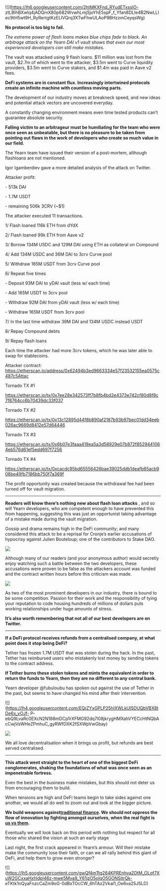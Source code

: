 ![](https://lh6.googleusercontent.com/2htMKXFnd_RYudETxssIO-
ztLBIhBXwlq4jADQmX80p682WvwhLmjSjoYhE5spF_f_Yfan8DLIe4B2NwLLIec9tH5wt9H_RyRertgtKzELIVQrq3XTwFhwULAoP9BHzzmCeyqsWg)

**No protocol is too big to fail.**

 _The extreme power of flash loans makes blue chips fade to black. An
arbitrage attack on the Yearn DAI v1 vault shows that even our most
experienced developers can still make mistakes._

The vault was attacked using 9 flash loans. $11 million was lost from the
vault, $2.7m of which went to the attacker, $3.5m went to Curve liquidity
providers, $3.5m went to Curve stakers, and $1.4m was paid in Aave v2 fees.

 **DeFi systems are in constant flux. Increasingly intertwined protocols
create an infinite machine with countless moving parts.**

The development of our industry moves at breakneck speed, and new ideas and
potential attack vectors are uncovered everyday.

A constantly changing environment means even time tested products can’t
guarantee absolute security.

 **Falling victim to an arbitrageur must be humiliating for the team who were
once seen as unbeatable, but there is no pleasure to be taken from pointing
out flaws in the work of developers who create so much value in our field.**

The Yearn team have issued their version of a post-mortem, although flashloans
are not mentioned.

Igor Igamberdiev gave a more detailed analysis of the attack on Twitter.

Attacker profit:

\- 513k DAI

\- 1.7M USDT

\- remaining 506k 3CRV (~$1)

The attacker executed 11 transactions.

1/ Flash loaned 116k ETH from dYdX

2/ Flash loaned 99k ETH from Aave v2

3/ Borrow 134M USDC and 129M DAI using ETH as collateral on Compound

4/ Add 134M USDC and 36M DAI to 3crv Curve pool

5/ Withdraw 165M USDT from 3crv Curve pool

6/ Repeat five times

\- Deposit 93M DAI to yDAI vault (less w/ each time)

\- Add 165M USDT to 3crv pool

\- Withdraw 92M DAI from yDAI vault (less w/ each time)

\- Withdraw 165M USDT from 3crv pool

7/ In the last time withdraw 39M DAI and 134M USDC instead USDT

8/ Repay Compound debts

9/ Repay flash loans

Each time the attacker had more 3crv tokens, which he was later able to swap
for stablecoins.

Attacker contract:
<https://etherscan.io/address/0x62494b3ed9663334e57f23532155ea0575c487c5Attac>

Tornado TX #1

<https://etherscan.io/tx/0x7ee28e342573ff7b8fb4bd2e4373e742cf80d8f8c7f8764cc6b70439dc33f037>

Tornado TX #2

<https://etherscan.io/tx/0x13c12895d44f8b890af2187b93b97bec01dd34eeb026ac9669d8412e57d64446>

Tornado TX #3

<https://etherscan.io/tx/0x6b07e3faaa419ea5a3d58929e07b872f8529441064eb576d61ef5edd697f7256>

Tornado TX #4

<https://etherscan.io/tx/0xcacdc95bd65556426bae39025ddb1deafb65acb908be49fb7186bb750f7a369f>

The profit opportunity was created because the withdrawal fee had been turned
off for vault migration.

* * *

 **Readers will know there’s nothing new about flash loan attacks** , and so
will Yearn developers, who are competent enough to have prevented this from
happening, suggesting this was just an opportunist taking advantage of a
mistake made during the vault migration.

Gossip and drama remains high in the DeFi community; and many considered this
attack to be a reprisal for Cronje’s earlier accusations of hypocrisy against
Julien Bouteloup; one of the contributors to Stake DAO.

![](https://lh6.googleusercontent.com/JTjkSs0iTtatTK92Vs53mx1qb5FlCSkjxf9-BTxvo2BgB69Ftki6dPveLUvORlGpo4eH906UxH8ckMkkxwacqYO7e-itzE4eWMCZbbuQ4twuwni6lWYZAAwPaPJVInaOdAhqqxAH)

Although many of our readers (and your anonymous author) would secretly enjoy
watching such a battle between the two developers, these accusations were
proven to be false as the attackers account was funded and the contract
written hours before this criticism was made.

![](https://lh6.googleusercontent.com/qK0b6N34P6dMIF4bt_pK08fPtPbcmI1dOmmXx3lThk76IKdsmEEyVpbl_5Yz9CqEFJoH4jQE0thf2uL30EnUd_h2Zq0ayyHk6PF14iiP7ZYSAzAktdMZzXTxA23UDgRt5IgUdcOE)

As two of the most prominent developers in our industry, there is bound to be
some competition. Passion for their work and the responsibility of tying your
reputation to code housing hundreds of millions of dollars puts working
relationships under huge amounts of stress.

 **It’s also worth remembering that not all of our best developers are on
Twitter.**

* * *

 **If a DeFi protocol receives refunds from a centralised company, at what
point does it stop being DeFi?**

Tether has frozen 1.7M USDT that was stolen during the hack. In the past,
Tether has reimbursed users who mistakenly lost money by sending tokens to the
contract address.

 **If Tether burns these stolen tokens and mints the equivalent in order to
return the funds to Yearn, then they are no different to any central bank.**

Yearn developer @fubuloubu has spoken out against the use of Tether in the
past, but seems to have changed his mind after their intervention.

![](https://lh4.googleusercontent.com/EQrZYxGPLP25hIXWLkUI5DUQbVBX8tDe6x_yOJf-
P-
ebQ9LvaRc0EXcN2N188mDCp1rXFMG92dq7l08jkrygHMXahVYECcHtNQbAcCwjVsWHeZPmhuC_gyRWfDXK2fSXWpVwGbay)

![](https://raw.githubusercontent.com/RektHQ/Assets/main/images/2021/02/image.png)

We all love decentralisation when it brings us profit, but refunds are best
served centralised.

* * *

 **This attack went straight to the heart of one of the biggest DeFi
conglomerates, shaking the foundations of what was once seen as an
impenetrable fortress.**

Even the best in the business make mistakes, but this should not deter us from
encouraging them to build.

When tensions are high and DeFi teams begin to take sides against one another,
we would all do well to zoom out and look at the bigger picture.

 **We build weapons against[traditional finance](/cefi-rekt/). We should not
oppress the flow of innovation by fighting amongst ourselves, when the real
fight is [us vs them](/stable-coins-the-empire-strikes-back/).**

Eventually we will look back on this period with nothing but respect for all
those who shared the vision at such an early stage

Last night, the first crack appeared in Yearn’s armour. Will their mistake
make the community lose their faith, or can we all rally behind this giant of
DeFi, and help them to grow even stronger?

![](https://lh5.googleusercontent.com/gwQf4mTtg264KPREnhva2DtM_OLqf7XuW2GCxxaHxhldpl46z-mwe5Mva9_Y61jzO5oIqO5GONSjtrQk-
eTKtk1nQyaFnzcCaZm9oG-0dBxTOcCW_6hTAz2VkaI1_Oe6va25J5LD)


